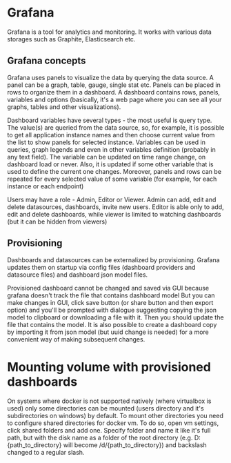 # Grafana
Grafana is a tool for analytics and monitoring. It works with various data storages such as Graphite, Elasticsearch etc.
## Grafana concepts
Grafana uses panels to visualize the data by querying the data source. A panel can be a graph, table, gauge, single stat etc.
Panels can be placed in rows to organize them in a dashboard. A dashboard contains rows, panels, variables and options 
(basically, it's a web page where you can see all your graphs, tables and other visualizations). 

Dashboard variables have several types - the most useful is query type. The value(s) are queried from the data source, so,
for example, it is possible to get all application instance names and then choose current value from the list to show panels for 
selected instance. Variables can be used in queries, graph legends and even in other variables definition (probably in any text field).
The variable can be updated on time range change, on dashboard load or never. Also, it is updated if some other variable that 
is used to define the current one changes. Moreover, panels and rows can be repeated for every selected value of some variable
(for example, for each instance or each endpoint)

Users may have a role - Admin, Editor or Viewer. Admin can add, edit and delete datasources, dashboards, invite new users.
Editor is able only to add, edit and delete dashboards, while viewer is limited to watching dashboards (but it can be hidden
from viewers)

## Provisioning
Dashboards and datasources can be externalized by provisioning. Grafana updates them on startup via config files
(dashboard providers and datasource files) and dashboard json model files.

Provisioned dashboard cannot be changed and saved via GUI because grafana doesn't track the file that contains dashboard model
But you can make changes in GUI, click save button (or share button and then export option) and you'll be prompted with dialogue suggesting copying the json model to clipboard
or downloading a file with it. Then you should update the file that contains the model. It is also possible to create a dashboard copy
by importing it from json model (but uuid change is needed) for a more convenient way of making subsequent changes.  

# Mounting volume with provisioned dashboards
On systems where docker is not supported natively (where virtualbox is used) only some directories can be mounted (users 
directory and it's subdirectories on windows) by default. To mount other directories you need to configure shared directories
for docker vm. To do so, open vm settings, click shared folders and add one. Specify folder and name it like it's full path, 
but with the disk name as a folder of the root directory (e.g. D:\{path_to_directory} will become /d/{path_to_directory})
and backslash changed to a regular slash.